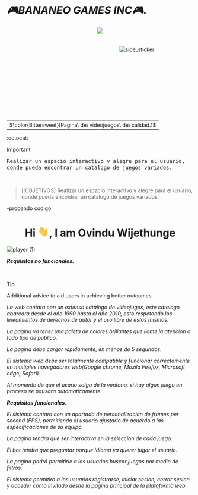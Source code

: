 
<H1><strong><em>🎮BANANEO GAMES INC🎮.</em></strong></H1>
<p align="center">
  <img src="https://s27389.pcdn.co/wp-content/uploads/2019/08/AdobeStock_244675452.jpeg" height="200"/>
</p>
<br>
<img align="right" width=200px height=200px alt="side_sticker" src="https://media.giphy.com/media/TEnXkcsHrP4YedChhA/giphy.gif" />

<table><tr><td>$\color{Bittersweet}{Pagina\ de\ videojuegos\ de\ calidad.}$</td></tr></table> :octocat:



<br>

> [!IMPORTANT]
> <samp>Realizar un espacio interactivo y alegre para el usuario, donde pueda encontrar un catalogo de juegos variados.</samp>


<br>

> [!OBJETIVOS]
> Realizar un espacio interactivo y alegre para el usuario, donde pueda encontrar un catalogo de juegos variados.

-probando codigo
<h1 align="center">Hi <img src="https://raw.githubusercontent.com/ABSphreak/ABSphreak/master/gifs/Hi.gif" width="30px">, I am Ovindu Wijethunge </h1>

![player (1)](https://github.com/user-attachments/assets/d2dc2264-ffad-40f0-93ae-7ed3813f66a6)

<strong><em>Requisitos no funcionales.</em></strong>

<br>

> [!TIP]
> Additional advice to aid users in achieving better outcomes.


<em>La web contara con un extenso catalogo de videojugos, este catalogo abarcara desde el año 1990 hasta el año 2010, esto respetando los lineamientos de derechos de autor y el uso libre de estos mismos.</em>

<em>La pagina va tener una paleta de colores brillantes que llame la atencion a todo tipo de publico.</em>

<em>La pagina debe cargar rapidamente, en menos de 5 segundos.</em>

<em>El sistema web debe ser totalmente compatible y funcionar correctamente en multiples navegadores web(Google chrome, Mozila Firefox, Microsoft edge, Safari).</em>

<em>Al momento de que el usario salga de la ventana, si hay algun juego en proceso se pausara automaticamente.</em>

<strong><em>Requisitos funcionales.</em></strong>

<em>El sistema contara con un apartado de personalizacion de frames per second (FPS), permitiendo al usuario ajustarlo de acuerdo a las especificaciones de su equipo.</em>

<em>La pagina tendra que ser interactiva en la seleccion de cada juego.</em>

<em>El bot tendra que preguntar porque idioma va querer jugar el usuario.</em>

<em>La pagina podrá permitirle a los usuarios buscar juegos por medio de filtros.</em>

<em>El sistema permitira a los usuarios registrarse, iniciar sesion, cerrar sesion y acceder como invitado desde la pagina principal  de la plataforma web.</em>
